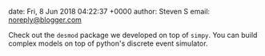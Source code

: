 date: Fri, 8 Jun 2018 04:22:37 +0000
author: Steven S
email: noreply@blogger.com

Check out the `desmod` package we developed on top of `simpy`. You can build complex models on top of python's discrete event simulator.